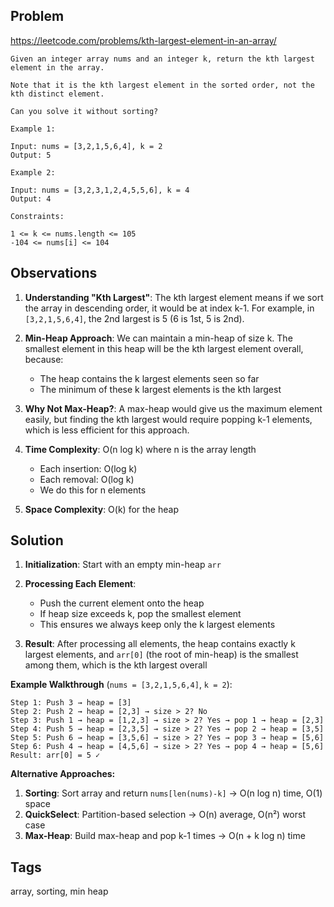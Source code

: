 ## Problem

https://leetcode.com/problems/kth-largest-element-in-an-array/

```
Given an integer array nums and an integer k, return the kth largest element in the array.

Note that it is the kth largest element in the sorted order, not the kth distinct element.

Can you solve it without sorting?

Example 1:

Input: nums = [3,2,1,5,6,4], k = 2
Output: 5

Example 2:

Input: nums = [3,2,3,1,2,4,5,5,6], k = 4
Output: 4

Constraints:

1 <= k <= nums.length <= 105
-104 <= nums[i] <= 104
```

## Observations

1. **Understanding "Kth Largest"**: The kth largest element means if we sort the array in descending order, it would be at index k-1. For example, in `[3,2,1,5,6,4]`, the 2nd largest is 5 (6 is 1st, 5 is 2nd).

2. **Min-Heap Approach**: We can maintain a min-heap of size k. The smallest element in this heap will be the kth largest element overall, because:
   - The heap contains the k largest elements seen so far
   - The minimum of these k largest elements is the kth largest

3. **Why Not Max-Heap?**: A max-heap would give us the maximum element easily, but finding the kth largest would require popping k-1 elements, which is less efficient for this approach.

4. **Time Complexity**: O(n log k) where n is the array length
   - Each insertion: O(log k)
   - Each removal: O(log k)
   - We do this for n elements

5. **Space Complexity**: O(k) for the heap

## Solution

1. **Initialization**: Start with an empty min-heap `arr`

2. **Processing Each Element**:
   - Push the current element onto the heap
   - If heap size exceeds k, pop the smallest element
   - This ensures we always keep only the k largest elements

3. **Result**: After processing all elements, the heap contains exactly k largest elements, and `arr[0]` (the root of min-heap) is the smallest among them, which is the kth largest overall

**Example Walkthrough** (`nums = [3,2,1,5,6,4]`, `k = 2`):

```
Step 1: Push 3 → heap = [3]
Step 2: Push 2 → heap = [2,3] → size > 2? No
Step 3: Push 1 → heap = [1,2,3] → size > 2? Yes → pop 1 → heap = [2,3]
Step 4: Push 5 → heap = [2,3,5] → size > 2? Yes → pop 2 → heap = [3,5]
Step 5: Push 6 → heap = [3,5,6] → size > 2? Yes → pop 3 → heap = [5,6]
Step 6: Push 4 → heap = [4,5,6] → size > 2? Yes → pop 4 → heap = [5,6]
Result: arr[0] = 5 ✓
```

**Alternative Approaches:**

1. **Sorting**: Sort array and return `nums[len(nums)-k]` → O(n log n) time, O(1) space
2. **QuickSelect**: Partition-based selection → O(n) average, O(n²) worst case
3. **Max-Heap**: Build max-heap and pop k-1 times → O(n + k log n) time

## Tags

array, sorting, min heap